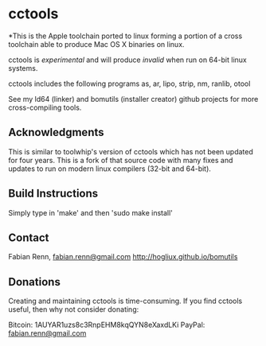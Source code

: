cctools
========

*This is the Apple toolchain ported to linux forming a portion of a cross toolchain able to produce Mac OS X binaries on linux.

cctools is *experimental* and will produce *invalid* when run on 64-bit linux systems.

cctools includes the following programs as, ar, lipo, strip, nm, ranlib, otool

See my ld64 (linker) and bomutils (installer creator) github projects for more cross-compiling tools.

Acknowledgments
----------------
This is similar to toolwhip's version of cctools which has not been updated for four years. This is a fork of that source code with many fixes and updates to run on modern linux compilers (32-bit and 64-bit).

Build Instructions
------------------
Simply type in 'make' and then 'sudo make install'

Contact
-------
Fabian Renn, fabian.renn@gmail.com
http://hogliux.github.io/bomutils

Donations
---------

Creating and maintaining cctools is time-consuming. If you find cctools useful, then why not consider donating:

Bitcoin: 1AUYAR1uzs8c3RnpEHM8kqQYN8eXaxdLKi
PayPal: fabian.renn@gmail.com
